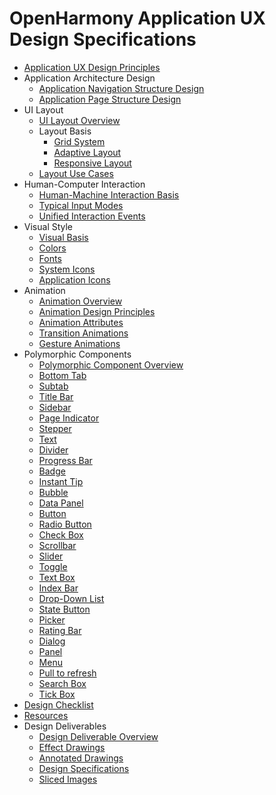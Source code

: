 # OpenHarmony Application UX Design Specifications

- [Application UX Design Principles](app-ux-design.md)
- Application Architecture Design
    - [Application Navigation Structure Design](app-navigation-structure-design.md)
    - [Application Page Structure Design](app-page-structure-design.md)
- UI Layout
    - [UI Layout Overview](ui-layout-overview.md)
    - Layout Basis
        - [Grid System](grid-system.md)
        - [Adaptive Layout](adaptive-layout.md)
        - [Responsive Layout](responsive-layout.md)
    - [Layout Use Cases](ui-layout-cases.md)
- Human-Computer Interaction
    - [Human-Machine Interaction Basis](human-machine-interaction-basis.md)
    - [Typical Input Modes](typical-input-modes.md)
    - [Unified Interaction Events](unified-interaction-events.md)
- Visual Style
    - [Visual Basis](visual-basis.md)
    - [Colors](visual-colors.md)
    - [Fonts](visual-fonts.md)
    - [System Icons](visual-icons.md)
    - [Application Icons](visual-app-icons.md)
- Animation
    - [Animation Overview](animation-overview.md)
    - [Animation Design Principles](animation-design-principles.md)
    - [Animation Attributes](animation-attributes.md)
    - [Transition Animations](transition-animation.md)
    - [Gesture Animations](gesture-animation.md)
- Polymorphic Components
    - [Polymorphic Component Overview](multimodal-component-overview.md)
    - [Bottom Tab](multimodal-bottom-tab.md)
    - [Subtab](multimodal-subtab.md)
    - [Title Bar](multimodal-title-bar.md)
    - [Sidebar](multimodal-sidebar.md)
    - [Page Indicator](multimodal-swiper.md)
    - [Stepper](multimodal-stepper.md)
    - [Text](multimodal-text.md)
    - [Divider](multimodal-divider.md)
    - [Progress Bar](multimodal-progress-bar.md)
    - [Badge](multimodal-badge.md)
    - [Instant Tip](multimodal-instant-tip.md)
    - [Bubble](multimodal-bubble.md)
    - [Data Panel](multimodal-data-panel.md)
    - [Button](multimodal-button.md) 
    - [Radio Button](multimodal-radio-button.md)
    - [Check Box](multimodal-check-box.md)
    - [Scrollbar](multimodal-scrollbar.md)
    - [Slider](multimodal-slider.md)
    - [Toggle](multimodal-toggle.md)
    - [Text Box](multimodal-text-box.md) 
    - [Index Bar](multimodal-index-bar.md)
    - [Drop-Down List](multimodal-drop-down-menu.md)
    - [State Button](multimodal-state-button.md)
    - [Picker](multimodal-picker.md)
    - [Rating Bar](multimodal-rating-bar.md)
    - [Dialog](multimodal-dialog.md)
    - [Panel](multimodal-slidable-panel.md)
    - [Menu](multimodal-menu.md)
    - [Pull to refresh](multimodal-pull-to-refresh.md)
    - [Search Box](multimodal-search-box.md)
    - [Tick Box](multimodal-tick-box.md)
- [Design Checklist](design-checklist.md)
- [Resources](design-resources.md)
- Design Deliverables
    - [Design Deliverable Overview](design-deliverable-overview.md)
    - [Effect Drawings](design-effect-drawings.md)
    - [Annotated Drawings](design-annotated-drawings.md)
    - [Design Specifications](design-specifications.md)
    - [Sliced Images](design-map-cached-drawings.md)
